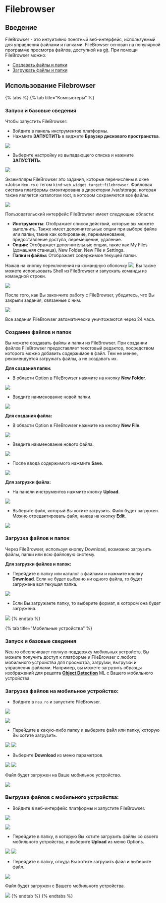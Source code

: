 # Filebrowser

## Введение

FileBrowser - это интуитивно понятный веб-интерфейс, используемый для управления файлами и папками. FileBrowser основан на популярной программе просмотра файлов, доступной на [git](https://github.com/filebrowser/filebrowser). При помощи FileBrowser можно:

* [Создавать файлы и папки](filebrowser.md#creating-files-and-folders)
* [Загружать файлы и папки](filebrowser.md#downloading-files-and-folders)

## Использование Filebrowser

{% tabs %}
{% tab title="Компьютеры" %}
### Запуск и базовые сведения

Чтобы запустить FileBrowser: 

* Войдите в панель инструментов платформы.
* Нажмите **ЗАПУСТИТЬ** в виджете **Браузер дискового пространства**.

![](../../.gitbook/assets/image%20%28178%29.png)

* Выберите настройку из выпадающего списка и нажмите **ЗАПУСТИТЬ**.

![](../../.gitbook/assets/image%20%2850%29.png)

Экземпляры FileBrowser это задания, которые перечислены в окне «Jobs» `Neu.ro` с тегом `kind:web_widget target:filebrowser`. Файловая система платформы смонтирована в директории /var/storage, которая также является каталогом root, в котором сохраняются все файлы.

![](../../.gitbook/assets/image%20%2831%29.png)

Пользовательский интерфейс FileBrowser имеет следующие области:

* **Инструменты:** Отображает список действий, которые вы можете выполнить. Также имеет дополнительные опции при выборе файла или папки, такие как копирование, переименование, предоставление доступа, перемещение, удаление.
* **Опции:** Отображает дополнительные опции, такие как My Files \(домашняя станица\), New Folder, New File и Settings.
* **Папки и файлы:** Отображает содержимое текущей папки.

Нажав на кнопку переключения на командную оболочку ![](../../.gitbook/assets/FB_Toggle.jpg), Вы также можете использовать Shell из FileBrowser и запускать команды из командной строки.

![](../../.gitbook/assets/FB_Shell.jpg)

После того, как Вы закончите работу с FileBrowser, убедитесь, что Вы закрыли задания, связанные с ним.

![](../../.gitbook/assets/image%20%2821%29.png)

Все задания FileBrowser автоматически уничтожаются через 24 часа.

### Создание файлов и папок

Вы можете создавать файлы и папки из FileBrowser. При создании файлов FileBrowser предоставляет текстовый редактор, посредством которого можно добавить содержимое в файл. Тем не менее, рекомендуется загружать файлы, а не создавать их.

**Для создания папки:**

* В области Option в FileBrowser нажмите на кнопку **New Folder**. 

![](../../.gitbook/assets/FB_NewFolder.jpg)

* Введите наименование новой папки.

 

![](../../.gitbook/assets/FB_NewDirectory.jpg)

**Для создания файла:**

* В области Option в FileBrowser нажмите на кнопку **New File**. 

![](../../.gitbook/assets/FB_NewFile.jpg)

* Введите наименование нового файла.

  

![](../../.gitbook/assets/FB_NewFileName.jpg)

* После ввода содержимого нажмите **Save**.

 

![](../../.gitbook/assets/FB_NewFile_Save.JPG)

**Для загрузки файла:**

* На панели инструментов нажмите кнопку **Upload**. 

![](../../.gitbook/assets/FB_UploadButton.jpg)

* Выберите файл, который Вы хотите загрузить. Файл будет загружен. Можно отредактировать файл, нажав на кнопку **Edit**. 

![](../../.gitbook/assets/FB_UpFile.JPG)

### Загрузка файлов и папок

Через FileBrowser, используя кнопку Download, возможно загрузить файлы, папки или всю файловую систему.

**Для загрузки файлов и папок:**

* Перейдите в папку или каталог с файлами и нажмите кнопку **Download**. Если не будет выбрано ни одного файла, то будет загружена вся текущая папка.

![](../../.gitbook/assets/FB_Download.jpg) 

* Если Вы загружаете папку, то выберите формат, в котором она будет загружена. 

![](../../.gitbook/assets/FB_DownFormat.jpg)
{% endtab %}

{% tab title="Мобильные устройства" %}
### Запуск и базовые сведения

Neu.ro обеспечивает полную поддержку мобильных устройств. Вы можете получить доступ к платформе и FileBrowser с любого мобильного устройства для просмотра, загрузки, выгрузки и управления файлами. Например, вы можете загрузить образцы изображений для рецепта [**Object Detection**](https://docs.neu.ro/cookbook/object-detection) ML с Вашего мобильного устройства.

### **Загрузка файлов на мобильное устройство:**

* Войдите в `neu.ro` и запустите FileBrowser.

![](../../.gitbook/assets/image%20%28226%29.png)

 ![](../../.gitbook/assets/FBM_FileBrowser%20%281%29%20%281%29.jpg)

* Перейдите в какую-либо папку и выберите файл или папку, которую Вы хотите загрузить.

![](../../.gitbook/assets/FBM_Folder.jpg) ![](../../.gitbook/assets/FBM_Down_Select_1.jpg)

* Выберите **Download** из меню параметров.

![](../../.gitbook/assets/FBM_Down_Select.jpg) ![](../../.gitbook/assets/FBM_DownloadDone%20%281%29%20%281%29.jpg)

Файл будет загружен на Ваше мобильное устройство.

![](../../.gitbook/assets/FBM_DownloadDone%20%281%29.jpg)

### **Выгрузка файлов с мобильного устройства:**

* Войдите в веб-интерфейс платформы и запустите FileBrowser.

![](../../.gitbook/assets/image%20%28227%29.png)

 ![](../../.gitbook/assets/FBM_FileBrowser.jpg)

* Перейдите в папку, в которую Вы хотите загрузить файлы со своего мобильного устройства, и выберите **Upload** из меню Options.

![](../../.gitbook/assets/FBM_Up_Folder.jpg) ![](../../.gitbook/assets/FBM_UploadButton.jpg)

* Перейдите в папку, откуда Вы хотите загрузить файл и выберите файл.

![](../../.gitbook/assets/FBM_UploadFileFolder.jpg)

Файл будет загружен с Вашего мобильного устройства.

![](../../.gitbook/assets/FBM_FileUploaded.jpg)
{% endtab %}
{% endtabs %}



